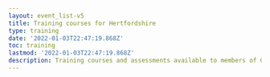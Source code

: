 ```yaml
---
layout: event_list-v5
title: Training courses for Hertfordshire
type: training
date: '2022-01-03T22:47:19.868Z'
toc: training
lastmod: '2022-01-03T22:47:19.868Z'
description: Training courses and assessments available to members of Girlguiding in Hertfordshire
---
```


